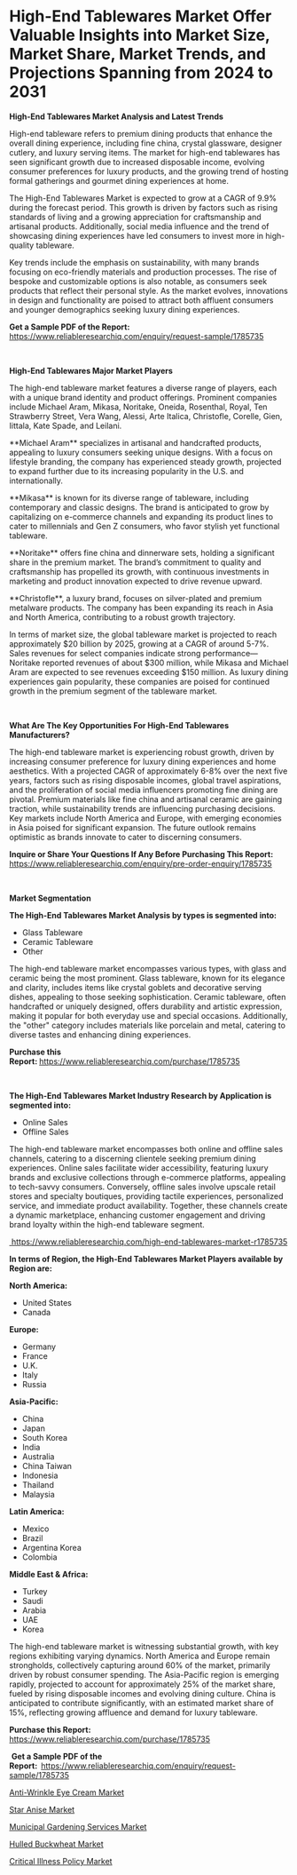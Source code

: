 <p><h1>High-End Tablewares Market Offer Valuable Insights into Market Size, Market Share, Market Trends, and Projections Spanning from 2024 to 2031</h1></p><p><strong>High-End Tablewares Market Analysis and Latest Trends</strong></p>
<p><p>High-end tableware refers to premium dining products that enhance the overall dining experience, including fine china, crystal glassware, designer cutlery, and luxury serving items. The market for high-end tablewares has seen significant growth due to increased disposable income, evolving consumer preferences for luxury products, and the growing trend of hosting formal gatherings and gourmet dining experiences at home.</p><p>The High-End Tablewares Market is expected to grow at a CAGR of 9.9% during the forecast period. This growth is driven by factors such as rising standards of living and a growing appreciation for craftsmanship and artisanal products. Additionally, social media influence and the trend of showcasing dining experiences have led consumers to invest more in high-quality tableware.</p><p>Key trends include the emphasis on sustainability, with many brands focusing on eco-friendly materials and production processes. The rise of bespoke and customizable options is also notable, as consumers seek products that reflect their personal style. As the market evolves, innovations in design and functionality are poised to attract both affluent consumers and younger demographics seeking luxury dining experiences.</p></p>
<p><strong>Get a Sample PDF of the Report:&nbsp;</strong> <a href="https://www.reliableresearchiq.com/enquiry/request-sample/1785735?utm_campaign=99&utm_medium=2&utm_source=Github&utm_content=ia&utm_term=09102024&utm_id=high-end-tablewares">https://www.reliableresearchiq.com/enquiry/request-sample/1785735</a></p>
<p>&nbsp;</p>
<p><strong>High-End Tablewares Major Market Players</strong></p>
<p><p>The high-end tableware market features a diverse range of players, each with a unique brand identity and product offerings. Prominent companies include Michael Aram, Mikasa, Noritake, Oneida, Rosenthal, Royal, Ten Strawberry Street, Vera Wang, Alessi, Arte Italica, Christofle, Corelle, Gien, Iittala, Kate Spade, and Leilani.</p><p>**Michael Aram** specializes in artisanal and handcrafted products, appealing to luxury consumers seeking unique designs. With a focus on lifestyle branding, the company has experienced steady growth, projected to expand further due to its increasing popularity in the U.S. and internationally.</p><p>**Mikasa** is known for its diverse range of tableware, including contemporary and classic designs. The brand is anticipated to grow by capitalizing on e-commerce channels and expanding its product lines to cater to millennials and Gen Z consumers, who favor stylish yet functional tableware.</p><p>**Noritake** offers fine china and dinnerware sets, holding a significant share in the premium market. The brand’s commitment to quality and craftsmanship has propelled its growth, with continuous investments in marketing and product innovation expected to drive revenue upward.</p><p>**Christofle**, a luxury brand, focuses on silver-plated and premium metalware products. The company has been expanding its reach in Asia and North America, contributing to a robust growth trajectory.</p><p>In terms of market size, the global tableware market is projected to reach approximately $20 billion by 2025, growing at a CAGR of around 5-7%. Sales revenues for select companies indicate strong performance—Noritake reported revenues of about $300 million, while Mikasa and Michael Aram are expected to see revenues exceeding $150 million. As luxury dining experiences gain popularity, these companies are poised for continued growth in the premium segment of the tableware market.</p></p>
<p>&nbsp;</p>
<p><strong>What Are The Key Opportunities For High-End Tablewares Manufacturers?</strong></p>
<p><p>The high-end tableware market is experiencing robust growth, driven by increasing consumer preference for luxury dining experiences and home aesthetics. With a projected CAGR of approximately 6-8% over the next five years, factors such as rising disposable incomes, global travel aspirations, and the proliferation of social media influencers promoting fine dining are pivotal. Premium materials like fine china and artisanal ceramic are gaining traction, while sustainability trends are influencing purchasing decisions. Key markets include North America and Europe, with emerging economies in Asia poised for significant expansion. The future outlook remains optimistic as brands innovate to cater to discerning consumers.</p></p>
<p><strong>Inquire or Share Your Questions If Any Before Purchasing This Report:</strong> <a href="https://www.reliableresearchiq.com/enquiry/pre-order-enquiry/1785735?utm_campaign=99&utm_medium=2&utm_source=Github&utm_content=ia&utm_term=09102024&utm_id=high-end-tablewares">https://www.reliableresearchiq.com/enquiry/pre-order-enquiry/1785735</a></p>
<p>&nbsp;</p>
<p><strong>Market Segmentation</strong></p>
<p><strong>The High-End Tablewares Market Analysis by types is segmented into:</strong></p>
<p><ul><li>Glass Tableware</li><li>Ceramic Tableware</li><li>Other</li></ul></p>
<p><p>The high-end tableware market encompasses various types, with glass and ceramic being the most prominent. Glass tableware, known for its elegance and clarity, includes items like crystal goblets and decorative serving dishes, appealing to those seeking sophistication. Ceramic tableware, often handcrafted or uniquely designed, offers durability and artistic expression, making it popular for both everyday use and special occasions. Additionally, the "other" category includes materials like porcelain and metal, catering to diverse tastes and enhancing dining experiences.</p></p>
<p><strong>Purchase this Report:&nbsp;</strong><a href="https://www.reliableresearchiq.com/purchase/1785735?utm_campaign=99&utm_medium=2&utm_source=Github&utm_content=ia&utm_term=09102024&utm_id=high-end-tablewares">https://www.reliableresearchiq.com/purchase/1785735</a></p>
<p>&nbsp;</p>
<p><strong>The High-End Tablewares Market Industry Research by Application is segmented into:</strong></p>
<p><ul><li>Online Sales</li><li>Offline Sales</li></ul></p>
<p><p>The high-end tableware market encompasses both online and offline sales channels, catering to a discerning clientele seeking premium dining experiences. Online sales facilitate wider accessibility, featuring luxury brands and exclusive collections through e-commerce platforms, appealing to tech-savvy consumers. Conversely, offline sales involve upscale retail stores and specialty boutiques, providing tactile experiences, personalized service, and immediate product availability. Together, these channels create a dynamic marketplace, enhancing customer engagement and driving brand loyalty within the high-end tableware segment.</p></p>
<p><a href="https://www.reliableresearchiq.com/high-end-tablewares-market-r1785735?utm_campaign=99&utm_medium=2&utm_source=Github&utm_content=ia&utm_term=09102024&utm_id=high-end-tablewares">&nbsp;https://www.reliableresearchiq.com/high-end-tablewares-market-r1785735</a></p>
<p><strong>In terms of Region, the High-End Tablewares Market Players available by Region are:</strong></p>
<p>
    <p> <strong> North America: </strong>
        <ul>
            <li>United States</li>
            <li>Canada</li>
        </ul>
        </p> 
    <p> <strong> Europe: </strong>
        <ul>
            <li>Germany</li>
            <li>France</li>
            <li>U.K.</li>
            <li>Italy</li>
            <li>Russia</li>
        </ul>
        </p> 
    <p> <strong> Asia-Pacific: </strong>
        <ul>
            <li>China</li>
            <li>Japan</li>
            <li>South Korea</li>
            <li>India</li>
            <li>Australia</li>
            <li>China Taiwan</li>
            <li>Indonesia</li>
            <li>Thailand</li>
            <li>Malaysia</li>
        </ul>
        </p> 
    <p> <strong> Latin America: </strong>
        <ul>
            <li>Mexico</li>
            <li>Brazil</li>
            <li>Argentina Korea</li>
            <li>Colombia</li>
        </ul>
        </p> 
    <p> <strong> Middle East & Africa: </strong>
        <ul>
            <li>Turkey</li>
            <li>Saudi</li>
            <li>Arabia</li>
            <li>UAE</li>
            <li>Korea</li>
        </ul>
    </p>
    </p>
<p><p>The high-end tableware market is witnessing substantial growth, with key regions exhibiting varying dynamics. North America and Europe remain strongholds, collectively capturing around 60% of the market, primarily driven by robust consumer spending. The Asia-Pacific region is emerging rapidly, projected to account for approximately 25% of the market share, fueled by rising disposable incomes and evolving dining culture. China is anticipated to contribute significantly, with an estimated market share of 15%, reflecting growing affluence and demand for luxury tableware.</p></p>
<p><strong>Purchase this Report: </strong><a href="https://www.reliableresearchiq.com/purchase/1785735?utm_campaign=99&utm_medium=2&utm_source=Github&utm_content=ia&utm_term=09102024&utm_id=high-end-tablewares">https://www.reliableresearchiq.com/purchase/1785735</a></p>
<p>&nbsp;<strong>Get a Sample PDF of the Report:&nbsp;&nbsp;</strong><a href="https://www.reliableresearchiq.com/enquiry/request-sample/1785735?utm_campaign=99&utm_medium=2&utm_source=Github&utm_content=ia&utm_term=09102024&utm_id=high-end-tablewares">https://www.reliableresearchiq.com/enquiry/request-sample/1785735</a></p>
<p><strong></strong></p>
<p><p><a href="https://github.com/alkbshrblevitzpf/Market-Research-Report-List-1/blob/main/anti-wrinkle-eye-cream-market.md?utm_campaign=99&utm_medium=2&utm_source=Github&utm_content=ia&utm_term=09102024&utm_id=high-end-tablewares">Anti-Wrinkle Eye Cream Market</a></p><p><a href="https://issuu.com/reportprime-2/docs/star-anise-market-size-2030.pptx_e081bcf0ca06d2?utm_campaign=99&utm_medium=2&utm_source=Github&utm_content=ia&utm_term=09102024&utm_id=high-end-tablewares">Star Anise Market</a></p><p><a href="https://github.com/alespiliffe/Market-Research-Report-List-1/blob/main/municipal-gardening-services-market.md?utm_campaign=99&utm_medium=2&utm_source=Github&utm_content=ia&utm_term=09102024&utm_id=high-end-tablewares">Municipal Gardening Services Market</a></p><p><a href="https://issuu.com/reportprime-2/docs/hulled-buckwheat-market-size-2030.p_17d3b93dd2e683?utm_campaign=99&utm_medium=2&utm_source=Github&utm_content=ia&utm_term=09102024&utm_id=high-end-tablewares">Hulled Buckwheat Market</a></p><p><a href="https://www.linkedin.com/pulse/strategic-market-insights-navigating-global-critical-illness-ve40f?utm_campaign=99&utm_medium=2&utm_source=Github&utm_content=ia&utm_term=09102024&utm_id=high-end-tablewares">Critical Illness Policy Market</a></p></p>